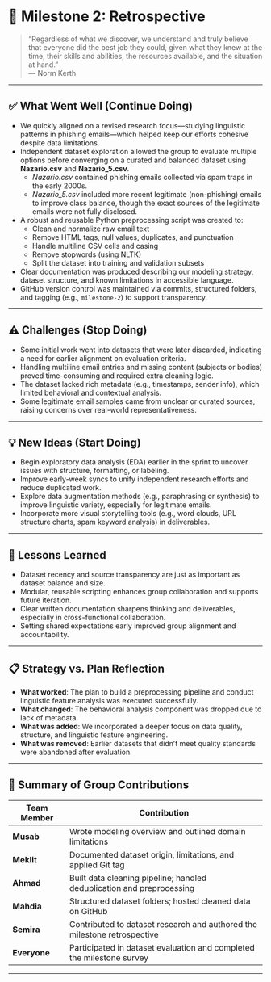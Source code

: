 # 📌 Milestone 2: Retrospective

> “Regardless of what we discover, we understand and truly believe that everyone did the best job they could, given what they knew at the time, their skills and abilities, the resources available, and the situation at hand.”  
> — Norm Kerth

---

## ✅ What Went Well (Continue Doing)

- We quickly aligned on a revised research focus—studying linguistic patterns in phishing emails—which helped keep our efforts cohesive despite data limitations.
- Independent dataset exploration allowed the group to evaluate multiple options before converging on a curated and balanced dataset using **Nazario.csv** and **Nazario_5.csv**.
  - *Nazario.csv* contained phishing emails collected via spam traps in the early 2000s.
  - *Nazario_5.csv* included more recent legitimate (non-phishing) emails to improve class balance, though the exact sources of the legitimate emails were not fully disclosed.
- A robust and reusable Python preprocessing script was created to:
  - Clean and normalize raw email text
  - Remove HTML tags, null values, duplicates, and punctuation
  - Handle multiline CSV cells and casing
  - Remove stopwords (using NLTK)
  - Split the dataset into training and validation subsets
- Clear documentation was produced describing our modeling strategy, dataset structure, and known limitations in accessible language.
- GitHub version control was maintained via commits, structured folders, and tagging (e.g., `milestone-2`) to support transparency.

---

## ⚠️ Challenges (Stop Doing)

- Some initial work went into datasets that were later discarded, indicating a need for earlier alignment on evaluation criteria.
- Handling multiline email entries and missing content (subjects or bodies) proved time-consuming and required extra cleaning logic.
- The dataset lacked rich metadata (e.g., timestamps, sender info), which limited behavioral and contextual analysis.
- Some legitimate email samples came from unclear or curated sources, raising concerns over real-world representativeness.

---

## 💡 New Ideas (Start Doing)

- Begin exploratory data analysis (EDA) earlier in the sprint to uncover issues with structure, formatting, or labeling.
- Improve early-week syncs to unify independent research efforts and reduce duplicated work.
- Explore data augmentation methods (e.g., paraphrasing or synthesis) to improve linguistic variety, especially for legitimate emails.
- Incorporate more visual storytelling tools (e.g., word clouds, URL structure charts, spam keyword analysis) in deliverables.

---

## 🧠 Lessons Learned

- Dataset recency and source transparency are just as important as dataset balance and size.
- Modular, reusable scripting enhances group collaboration and supports future iteration.
- Clear written documentation sharpens thinking and deliverables, especially in cross-functional collaboration.
- Setting shared expectations early improved group alignment and accountability.

---

## 📋 Strategy vs. Plan Reflection

- **What worked**: The plan to build a preprocessing pipeline and conduct linguistic feature analysis was executed successfully.
- **What changed**: The behavioral analysis component was dropped due to lack of metadata.
- **What was added**: We incorporated a deeper focus on data quality, structure, and linguistic feature engineering.
- **What was removed**: Earlier datasets that didn’t meet quality standards were abandoned after evaluation.

---

## 👥 Summary of Group Contributions

| Team Member | Contribution |
|-------------|--------------|
| **Musab**   | Wrote modeling overview and outlined domain limitations |
| **Meklit**  | Documented dataset origin, limitations, and applied Git tag |
| **Ahmad**   | Built data cleaning pipeline; handled deduplication and preprocessing |
| **Mahdia**  | Structured dataset folders; hosted cleaned data on GitHub |
| **Semira**  | Contributed to dataset research and authored the milestone retrospective |
| **Everyone**| Participated in dataset evaluation and completed the milestone survey |

---
